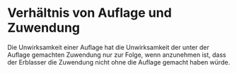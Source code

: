 # Verhältnis von Auflage und Zuwendung

Die Unwirksamkeit einer Auflage hat die Unwirksamkeit der unter der Auflage gemachten Zuwendung nur zur Folge, wenn anzunehmen ist, dass der Erblasser die Zuwendung nicht ohne die Auflage gemacht haben würde.